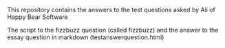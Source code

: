  This repository contains the answers to the test questions asked by Ali of Happy Bear Software

 The script to the fizzbuzz question (called fizzbuzz) 
 and the answer to the essay question in markdown (testanswerquestion.html)
